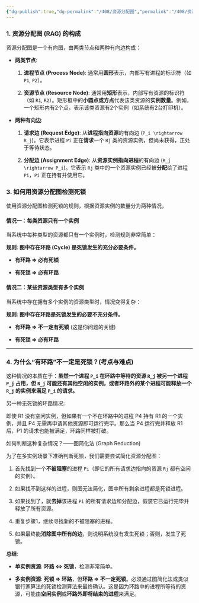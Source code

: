 ```yaml
---
{"dg-publish":true,"dg-permalink":"/408/资源分配图","permalink":"/408/资源分配图/","dgShowBacklinks":true,"dgShowLocalGraph":true,"dgShowInlineTitle":true}
---
```


### 1. 资源分配图 (RAG) 的构成

资源分配图是一个有向图，由两类节点和两种有向边构成：

- **两类节点**:
    
    1. **进程节点 (Process Node)**: 通常用**圆形**表示，内部写有进程的标识符（如 `P1`, `P2`）。
        
    2. **资源节点 (Resource Node)**: 通常用**矩形**表示，内部写有资源的标识符（如 `R1`, `R2`）。矩形框中的**小圆点或方点**代表该类资源的**实例数量**。例如，一个矩形内有2个点，表示该类资源有2个实例（如系统有2台打印机）。
        
- **两种有向边**:
    
    1. **请求边 (Request Edge)**: 从**进程指向资源**的有向边 (`P_i \rightarrow R_j`)。它表示进程 `Pi` 正在**请求**一个 `Rj` 类的资源实例，但尚未获得，正处于等待状态。
        
    2. **分配边 (Assignment Edge)**: 从**资源实例指向进程**的有向边 (`R_j \rightarrow P_i`)。它表示 `Rj` 类中的一个资源实例已经被**分配**给了进程 `Pi`，`Pi` 正在持有并使用它。
        

### 3. 如何用资源分配图检测死锁

使用资源分配图检测死锁的规则，根据资源实例的数量分为两种情况，

#### 情况一：每类资源只有一个实例

当系统中每种类型的资源都只有一个实例时，检测规则非常简单：

**规则**: **图中存在环路 (Cycle) 是死锁发生的充分必要条件。**

- **有环路 ⇒ 必有死锁**
    
- **有死锁 ⇒ 必有环路**
    

#### 情况二：某些资源类型有多个实例

当系统中存在拥有多个实例的资源类型时，情况变得复杂：

**规则**: **图中存在环路是死锁发生的必要不充分条件。**

- **有环路 ⇒ 不一定有死锁** (这是你问题的关键)
    
- **有死锁 ⇒ 必有环路**
    

---

### 4. 为什么“有环路”不一定是死锁？(考点与难点)

这种情况的本质在于：**虽然一个进程 `P_i` 在环路中等待的资源 `R_j` 被另一个进程 `P_j` 占用，但 `R_j` 可能还有其他空闲的实例，或者环路外的某个进程可能释放一个 `R_j` 的实例来满足 `P_i` 的请求。**

另一种无死锁的环路情况:

即使 R1 没有空闲实例，但如果有一个不在环路中的进程 P4 持有 R1 的一个实例，并且 P4 无需再申请其他资源即可运行完毕。那么当 P4 运行完并释放 R1 后，P1 的请求也能被满足，环路同样被打破。

如何判断这种复杂情况？——图简化法 (Graph Reduction)

为了在多实例场景下准确判断死锁，我们需要尝试简化资源分配图：

1. 首先找到一个**不被阻塞**的进程 `Pi`（即它的所有请求边指向的资源 `Rj` 都有空闲的实例）。
    
2. 如果找不到这样的进程，则图无法简化，图中所有剩余进程都是死锁进程。
    
3. 如果找到了，就**去掉**该进程 `Pi` 的所有请求边和分配边，假装它已运行完毕并释放了所有资源。
    
4. 重复步骤1，继续寻找新的不被阻塞的进程。
    
5. 如果最终能**消除图中所有的边**，则说明系统没有发生死锁；否则，发生了死锁。
    

**总结**:

- **单实例资源**: **环路 ⇔ 死锁**，检测非常简单。
    
- **多实例资源**: **死锁 ⇒ 环路**，但**环路 ⇒ 不一定死锁**。必须通过图简化法或类似银行家算法的死锁检测算法来最终确认。这是因为环路中的进程所等待的资源，可能由**空闲实例**或**环路外即将结束的进程**来满足。